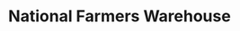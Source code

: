 ---
title: "National Farmers Warehouse"
url: /cecil-plains/national-farmers-warehouse/
shop: trade
---